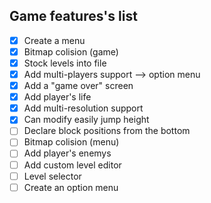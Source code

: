 ## Game features's list

- [x] Create a menu
- [x] Bitmap colision (game)
- [x] Stock levels into file
- [x] Add multi-players support --> option menu
- [x] Add a "game over" screen
- [x] Add player's life
- [x] Add multi-resolution support
- [x] Can modify easily jump height
- [ ] Declare block positions from the bottom
- [ ] Bitmap colision (menu)
- [ ] Add player's enemys
- [ ] Add custom level editor
- [ ] Level selector
- [ ] Create an option menu
